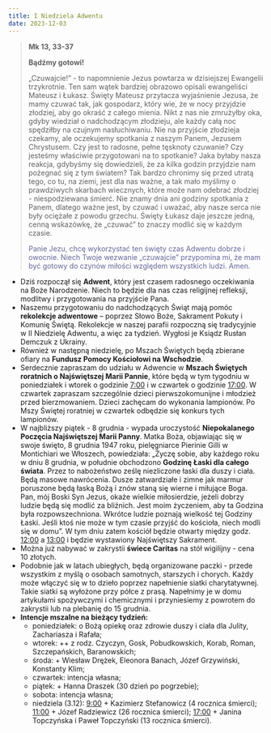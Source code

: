```yaml
---
title: I Niedziela Adwentu
date: 2023-12-03
---
```


> **Mk 13, 33-37**
>
> **Bądźmy gotowi!**
>
> „Czuwajcie!” - to napomnienie Jezus powtarza w dzisiejszej Ewangelii trzykrotnie. Ten sam wątek bardziej obrazowo opisali ewangeliści Mateusz i Łukasz. Święty Mateusz przytacza wyjaśnienie Jezusa, że mamy czuwać tak, jak gospodarz, który wie, że w nocy przyjdzie złodziej, aby go okraść z całego mienia. Nikt z nas nie zmrużyłby oka, gdyby wiedział o nadchodzącym złodzieju, ale każdy całą noc spędziłby na czujnym nasłuchiwaniu. Nie na przyjście złodzieja czekamy, ale oczekujemy spotkania z naszym Panem, Jezusem Chrystusem. Czy jest to radosne, pełne tęsknoty czuwanie? Czy jesteśmy właściwie przygotowani na to spotkanie? Jaka byłaby nasza reakcja, gdybyśmy się dowiedzieli, że za kilka godzin przyjdzie nam pożegnać się z tym światem? Tak bardzo chronimy się przed utratą tego, co tu, na ziemi, jest dla nas ważne, a tak mało myślimy o prawdziwych skarbach wiecznych, które może nam odebrać złodziej - niespodziewana śmierć. Nie znamy dnia ani godziny spotkania z Panem, dlatego ważne jest, by czuwać i uważać, aby nasze serca nie były ociężałe z powodu grzechu. Święty Łukasz daje jeszcze jedną, cenną wskazówkę, że „czuwać” to znaczy modlić się w każdym czasie.
>
> <span style="color: #666699;">Panie Jezu, chcę wykorzystać ten święty czas Adwentu dobrze i owocnie. Niech Twoje wezwanie „czuwajcie” przypomina mi, że mam być gotowy do czynów miłości względem wszystkich ludzi. Amen.
> &nbsp;

- Dziś rozpoczął się **Adwent**, który jest czasem radosnego oczekiwania na Boże Narodzenie. Niech to będzie dla nas czas religijnej refleksji, modlitwy i przygotowania na przyjście Pana.
- Naszemu przygotowaniu do nadchodzących Świąt mają pomóc **rekolekcje adwentowe** – poprzez Słowo Boże, Sakrament Pokuty i Komunię Świętą. Rekolekcje w naszej parafii rozpoczną się tradycyjnie w II Niedzielę Adwentu, a więc za tydzień. Wygłosi je Ksiądz Rusłan Demczuk z Ukrainy.
- Również w następną niedzielę, po Mszach Świętych będą zbierane ofiary na **Fundusz Pomocy Kościołowi na Wschodzie**.
- Serdecznie zapraszam do udziału w Adwencie w **Mszach Świętych roratnich o Najświętszej Marii Pannie**, które będą w tym tygodniu w poniedziałek i wtorek o godzinie <u>7:00</u> i w czwartek o godzinie <u>17:00</u>. W czwartek zapraszam szczególnie dzieci pierwszokomunijne i młodzież przed bierzmowaniem. Dzieci zachęcam do wykonania lampionów. Po Mszy Świętej roratniej w czwartek odbędzie się konkurs tych lampionów.
- W najbliższy piątek - 8 grudnia - wypada uroczystość **Niepokalanego Poczęcia Najświętszej Marii Panny**. Matka Boża, objawiając się w swoje święto, 8 grudnia 1947 roku, pielęgniarce Pierinie Gilli w Montichiari we Włoszech, powiedziała: „Życzę sobie, aby każdego roku w dniu 8 grudnia, w południe obchodzono **Godzinę Łaski dla całego świata**. Przez to nabożeństwo ześlę niezliczone łaski dla duszy i ciała. Będą masowe nawrócenia. Dusze zatwardziałe i zimne jak marmur poruszone będą łaską Bożą i znów staną się wierne i miłujące Boga. Pan, mój Boski Syn Jezus, okaże wielkie miłosierdzie, jeżeli dobrzy ludzie będą się modlić za bliźnich. Jest moim życzeniem, aby ta Godzina była rozpowszechniona. Wkrótce ludzie poznają wielkość tej Godziny Łaski. Jeśli ktoś nie może w tym czasie przyjść do kościoła, niech modli się w domu”. W tym dniu zatem kościół będzie otwarty między godz. <u>12:00</u> a <u>13:00</u> i będzie wystawiony Najświętszy Sakrament.
- Można już nabywać w zakrystii **świece Caritas** na stół wigilijny - cena 10 złotych.
- Podobnie jak w latach ubiegłych, będą organizowane paczki - przede wszystkim z myślą o osobach samotnych, starszych i chorych. Każdy może włączyć się w to dzieło poprzez napełnienie siatki charytatywnej. Takie siatki są wyłożone przy półce z prasą. Napełnimy je w domu artykułami spożywczymi i chemicznymi i przyniesiemy z powrotem do zakrystii lub na plebanię do 15 grudnia.
- **Intencje mszalne na bieżący tydzień:**
  - poniedziałek: o Bożą opiekę oraz zdrowie duszy i ciała dla Julity, Zachariasza i Rafała;
  - wtorek: ++ z rodz. Czyczyn, Gosk, Pobudkowskich, Korab, Roman, Szczepańskich, Baranowskich;
  - środa: + Wiesław Drężek, Eleonora Banach, Józef Grzywiński, Konstanty Klim;
  - czwartek: intencja własna;
  - piątek: + Hanna Draszek (30 dzień po pogrzebie);
  - sobota: intencja własna;
  - niedziela (3.12): <u>9:00</u> + Kazimierz Stefanowicz (4 rocznica śmierci); <u>11:00</u> + Józef Radziewicz (26 rocznica śmierci); <u>17:00</u> + Janina Topczyńska i Paweł Topczyński (13 rocznica śmierci).








